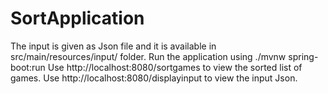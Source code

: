 # SortApplication
The input is given as Json file and it is available in src/main/resources/input/ folder.
Run the application using ./mvnw spring-boot:run
Use http://localhost:8080/sortgames to view the sorted list of games.
Use http://localhost:8080/displayinput to view the input Json.
